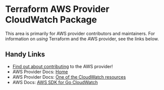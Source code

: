 # Terraform AWS Provider CloudWatch Package

This area is primarily for AWS provider contributors and maintainers. For information on _using_ Terraform and the AWS provider, see the links below.


## Handy Links

* [Find out about contributing](../../../docs/contributing) to the AWS provider!
* AWS Provider Docs: [Home](https://registry.terraform.io/providers/hashicorp/aws/latest/docs)
* AWS Provider Docs: [One of the CloudWatch resources](https://registry.terraform.io/providers/hashicorp/aws/latest/docs/resources/cloudwatch_composite_alarm)
* AWS Docs: [AWS SDK for Go CloudWatch](https://docs.aws.amazon.com/sdk-for-go/api/service/cloudwatch/)
